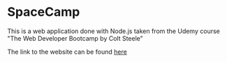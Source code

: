 # SpaceCamp
This is a web application done with Node.js taken from the Udemy course "The Web Developer Bootcamp by Colt Steele" 

The link to the website can be found [here](https://nameless-crag-28715.herokuapp.com/)
